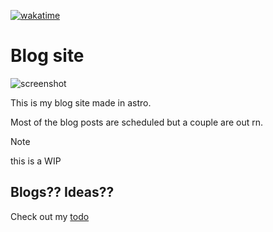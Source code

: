 [![wakatime](https://wakatime.com/badge/user/018eed1d-6093-4f51-9fca-7863b7a1ac97/project/3d28a60d-1430-4e17-878b-8b9d8083216c.svg)](https://wakatime.com/badge/user/018eed1d-6093-4f51-9fca-7863b7a1ac97/project/3d28a60d-1430-4e17-878b-8b9d8083216c)

# Blog site

![screenshot](https://cloud-cj5ji8s1f-hack-club-bot.vercel.app/0blog.saahild.com_.png)

This is my blog site made in astro.

Most of the blog posts are scheduled but a couple are out rn.

> [!NOTE]
> this is a WIP

## Blogs?? Ideas??

Check out my [todo](./TODO.md)
